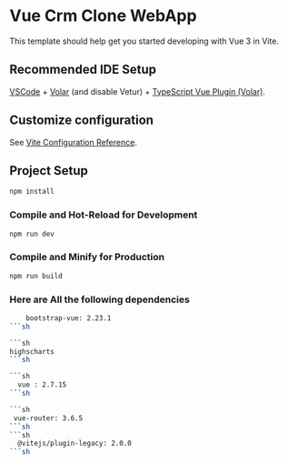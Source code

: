 # Vue Crm Clone WebApp

This template should help get you started developing with Vue 3 in Vite.

## Recommended IDE Setup

[VSCode](https://code.visualstudio.com/) + [Volar](https://marketplace.visualstudio.com/items?itemName=Vue.volar) (and disable Vetur) + [TypeScript Vue Plugin (Volar)](https://marketplace.visualstudio.com/items?itemName=Vue.vscode-typescript-vue-plugin).

## Customize configuration

See [Vite Configuration Reference](https://vitejs.dev/config/).

## Project Setup

```sh
npm install
```

### Compile and Hot-Reload for Development

```sh
npm run dev
```

### Compile and Minify for Production

```sh
npm run build
```

### Here are All the following dependencies

```sh
    bootstrap-vue: 2.23.1
```sh

```sh
highscharts
```sh

```sh
  vue : 2.7.15
```sh

```sh
 vue-router: 3.6.5
```sh
```sh
  @vitejs/plugin-legacy: 2.0.0
```sh
